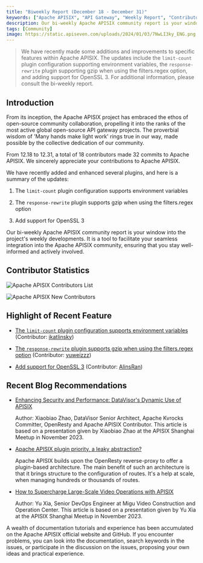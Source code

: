 ```yaml
---
title: "Biweekly Report (December 18 - December 31)"
keywords: ["Apache APISIX", "API Gateway", "Weekly Report", "Contributor"]
description: Our bi-weekly Apache APISIX community report is your window into the project's weekly developments. It is a tool to facilitate your seamless integration into the Apache APISIX community, ensuring that you stay well-informed and actively involved.
tags: [Community]
image: https://static.apiseven.com/uploads/2024/01/03/7NwLI3ky_ENG.png
---
```


> We have recently made some additions and improvements to specific features within Apache APISIX. The updates include the `limit-count` plugin configuration supporting environment variables, the `response-rewrite` plugin supporting gzip when using the filters.regex option, and adding support for OpenSSL 3. For additional information, please consult the bi-weekly report.
<!--truncate-->
## Introduction

From its inception, the Apache APISIX project has embraced the ethos of open-source community collaboration, propelling it into the ranks of the most active global open-source API gateway projects. The proverbial wisdom of 'Many hands make light work' rings true in our way, made possible by the collective dedication of our community.

From 12.18 to 12.31, a total of 18 contributors made 32 commits to Apache APISIX. We sincerely appreciate your contributions to Apache APISIX.

We have recently added and enhanced several plugins, and here is a summary of the updates:

1. The `limit-count` plugin configuration supports environment variables

2. The `response-rewrite` plugin supports gzip when using the filters.regex option

3. Add support for OpenSSL 3

Our bi-weekly Apache APISIX community report is your window into the project's weekly developments. It is a tool to facilitate your seamless integration into the Apache APISIX community, ensuring that you stay well-informed and actively involved.

## Contributor Statistics

![Apache APISIX Contributors List](https://static.apiseven.com/uploads/2024/01/03/CPoS8MJV_Con.png)

![Apache APISIX New Contributors](https://static.apiseven.com/uploads/2024/01/03/Cs8W4P1U_New.png)

## Highlight of Recent Feature

- [The `limit-count` plugin configuration supports environment variables](https://github.com/apache/apisix/pull/10607) (Contributor: [ikatlinsky](https://github.com/ikatlinsky))

- [The `response-rewrite` plugin supports gzip when using the filters.regex option](https://github.com/apache/apisix/pull/10637) (Contributor: [yuweizzz](https://github.com/yuweizzz))

- [Add support for OpenSSL 3](https://github.com/apache/apisix/pull/10724) (Contributor: [AlinsRan](https://github.com/AlinsRan))

## Recent Blog Recommendations

- [Enhancing Security and Performance: DataVisor's Dynamic Use of APISIX](https://apisix.apache.org/blog/2023/12/19/datavisor-uses-apisix/)

  Author: Xiaobiao Zhao, DataVisor Senior Architect, Apache Kvrocks Committer, OpenResty and Apache APISIX Contributor. This article is based on a presentation given by Xiaobiao Zhao at the APISIX Shanghai Meetup in November 2023.
  
- [Apache APISIX plugin priority, a leaky abstraction?](https://apisix.apache.org/blog/2023/12/14/apisix-plugins-priority-leaky-abstraction/)

  Apache APISIX builds upon the OpenResty reverse-proxy to offer a plugin-based architecture. The main benefit of such an architecture is that it brings structure to the configuration of routes. It's a help at scale, when managing hundreds or thousands of routes.

- [How to Supercharge Large-Scale Video Operations with APISIX](https://apisix.apache.org/blog/2023/12/14/migu-video-adopts-apisix/)

  Author: Yu Xia, Senior DevOps Engineer at Migu Video Construction and Operation Center. This article is based on a presentation given by Yu Xia at the APISIX Shanghai Meetup in November 2023.

A wealth of documentation tutorials and experience has been accumulated on the Apache APISIX official website and GitHub. If you encounter problems, you can look into the documentation, search keywords in the issues, or participate in the discussion on the issues, proposing your own ideas and practical experience.
